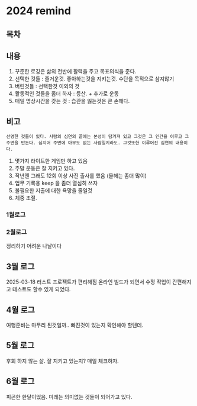 # 2024 remind

## 목차

## 내용

1. 꾸준한 로깅은 삶의 전반에 활력을 주고 목표의식을 준다.
2. 선택한 것들 : 즐거운것. 좋아하는것을 지키는것. 수단을 목적으로 삼지않기
3. 버린것들 : 선택한것 이외의 것
4. 활동적인 것들을 좀더 하자 : 등산. + 추가로 운동
5. 매일 명상시간을 갖는 것 : 습관을 잃는것은 큰 손해다.


## 비고

```text
선명한 것들이 있다. 사람의 심연의 끝에는 본성이 담겨져 있고 그것은 그 인간을 이루고 그 주변을 만든다. 심지어 주변에 아무도 없는 사람일지라도. 그것또한 이루어진 심연의 내용이다.
```

1. 몇가지 라이트한 게임만 하고 있음
2. 주말 운동은 잘 지키고 있다.
3. 작년엔 그래도 12회 이상 사진 출사를 했음 (올해는 좀더 많이)
4. 업무 기록용 keep 을 좀더 열심히 쓰자
5. 불필요한 지출에 대한 욕망을 줄일것
6. 체중 조절.

### 1월로그

### 2월로그
정리하기 어려운 나날이다

## 3월 로그

2025-03-18 러스트 프로젝트가 편리해짐 온라인 빌드가 되면서 수정 작업이 간편해지고 테스트도 할수 있게 되었다.

## 4월 로그 

여행준비는 마무리 된것일까.. 빠진것이 있는지 확인해야 할텐데.

## 5월 로그

후회 하지 않는 삶. 잘 지키고 있는지? 매일 체크하자. 

## 6월 로그

피곤한 한달이었음. 미래는 의미없는 것들이 되어가고 있다.